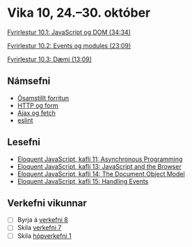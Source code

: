 # Vika 10, 24.–30. október

[Fyrirlestur 10.1: JavaScript og DOM (34:34)](https://youtu.be/g-toC4TDaw0)

[Fyrirlestur 10.2: Events og modules (23:09)](https://youtu.be/OUFXujiLhMQ)

[Fyrirlestur 10.3: Dæmi (13:09)](https://youtu.be/jc261Ic8Jkc)

## Námsefni

* [Ósamstillt forritun](../namsefni/31.async/)
* [HTTP og form](../namsefni/32.http-form/)
* [Ajax og fetch](../namsefni/33.ajax/)
* [eslint](../namsefni/34.eslint/)

## Lesefni

* [Eloquent JavaScript, kafli 11: Asynchronous Programming](https://eloquentjavascript.net/11_async.html)
* [Eloquent JavaScript, kafli 13: JavaScript and the Browser](https://eloquentjavascript.net/13_browser.html)
* [Eloquent JavaScript, kafli 14: The Document Object Model](https://eloquentjavascript.net/14_dom.html)
* [Eloquent JavaScript, kafli 15: Handling Events](https://eloquentjavascript.net/15_event.html)

## Verkefni vikunnar

* [ ] Byrja á [verkefni 8](https://github.com/vefforritun/vef1-2022-v8)
* [ ] Skila [verkefni 7](https://github.com/vefforritun/vef1-2022-v7)
* [ ] Skila [hópverkefni 1](https://github.com/vefforritun/vef1-2022-h1)
